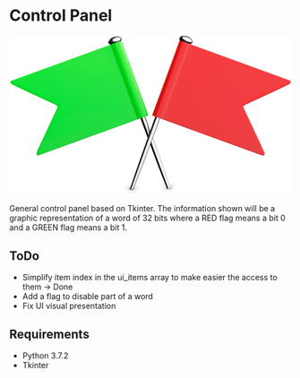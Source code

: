 # Control Panel

![img_cover](img/red-flags-and-green-flags.png)

General control panel based on Tkinter. The information shown will be a graphic representation of a word of 32 bits where a RED flag means a bit 0 and a GREEN flag means a bit 1.

## ToDo

 + Simplify item index in the ui_items array to make easier the access to them -> Done
 + Add a flag to disable part of a word
 + Fix UI visual presentation

## Requirements

+ Python 3.7.2
+ Tkinter